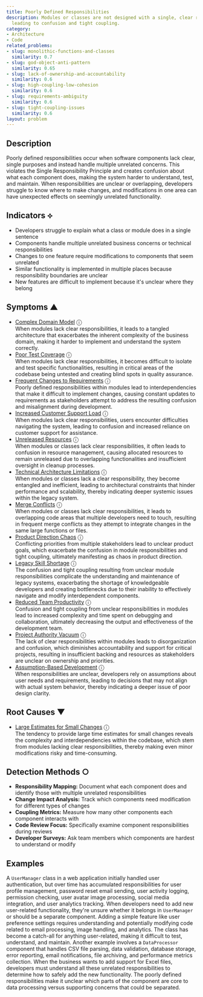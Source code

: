 ```yaml
---
title: Poorly Defined Responsibilities
description: Modules or classes are not designed with a single, clear responsibility,
  leading to confusion and tight coupling.
category:
- Architecture
- Code
related_problems:
- slug: monolithic-functions-and-classes
  similarity: 0.7
- slug: god-object-anti-pattern
  similarity: 0.65
- slug: lack-of-ownership-and-accountability
  similarity: 0.6
- slug: high-coupling-low-cohesion
  similarity: 0.6
- slug: requirements-ambiguity
  similarity: 0.6
- slug: tight-coupling-issues
  similarity: 0.6
layout: problem
---
```


## Description

Poorly defined responsibilities occur when software components lack clear, single purposes and instead handle multiple unrelated concerns. This violates the Single Responsibility Principle and creates confusion about what each component does, making the system harder to understand, test, and maintain. When responsibilities are unclear or overlapping, developers struggle to know where to make changes, and modifications in one area can have unexpected effects on seemingly unrelated functionality.


## Indicators ⟡
- Developers struggle to explain what a class or module does in a single sentence
- Components handle multiple unrelated business concerns or technical responsibilities
- Changes to one feature require modifications to components that seem unrelated
- Similar functionality is implemented in multiple places because responsibility boundaries are unclear
- New features are difficult to implement because it's unclear where they belong


## Symptoms ▲

- [Complex Domain Model](complex-domain-model.md) <span class="info-tooltip" title="Confidence: 0.487, Strength: 0.694">ⓘ</span>
<br/>  When modules lack clear responsibilities, it leads to a tangled architecture that exacerbates the inherent complexity of the business domain, making it harder to implement and understand the system correctly.
- [Poor Test Coverage](poor-test-coverage.md) <span class="info-tooltip" title="Confidence: 0.449, Strength: 0.659">ⓘ</span>
<br/>  When modules lack clear responsibilities, it becomes difficult to isolate and test specific functionalities, resulting in critical areas of the codebase being untested and creating blind spots in quality assurance.
- [Frequent Changes to Requirements](frequent-changes-to-requirements.md) <span class="info-tooltip" title="Confidence: 0.449, Strength: 0.671">ⓘ</span>
<br/>  Poorly defined responsibilities within modules lead to interdependencies that make it difficult to implement changes, causing constant updates to requirements as stakeholders attempt to address the resulting confusion and misalignment during development.
- [Increased Customer Support Load](increased-customer-support-load.md) <span class="info-tooltip" title="Confidence: 0.422, Strength: 0.660">ⓘ</span>
<br/>  When modules lack clear responsibilities, users encounter difficulties navigating the system, leading to confusion and increased reliance on customer support for assistance.
- [Unreleased Resources](unreleased-resources.md) <span class="info-tooltip" title="Confidence: 0.414, Strength: 0.654">ⓘ</span>
<br/>  When modules or classes lack clear responsibilities, it often leads to confusion in resource management, causing allocated resources to remain unreleased due to overlapping functionalities and insufficient oversight in cleanup processes.
- [Technical Architecture Limitations](technical-architecture-limitations.md) <span class="info-tooltip" title="Confidence: 0.404, Strength: 0.726">ⓘ</span>
<br/>  When modules or classes lack a clear responsibility, they become entangled and inefficient, leading to architectural constraints that hinder performance and scalability, thereby indicating deeper systemic issues within the legacy system.
- [Merge Conflicts](merge-conflicts.md) <span class="info-tooltip" title="Confidence: 0.399, Strength: 0.661">ⓘ</span>
<br/>  When modules or classes lack clear responsibilities, it leads to overlapping code areas that multiple developers need to touch, resulting in frequent merge conflicts as they attempt to integrate changes in the same large functions or files.
- [Product Direction Chaos](product-direction-chaos.md) <span class="info-tooltip" title="Confidence: 0.397, Strength: 0.757">ⓘ</span>
<br/>  Conflicting priorities from multiple stakeholders lead to unclear product goals, which exacerbate the confusion in module responsibilities and tight coupling, ultimately manifesting as chaos in product direction.
- [Legacy Skill Shortage](legacy-skill-shortage.md) <span class="info-tooltip" title="Confidence: 0.381, Strength: 0.656">ⓘ</span>
<br/>  The confusion and tight coupling resulting from unclear module responsibilities complicate the understanding and maintenance of legacy systems, exacerbating the shortage of knowledgeable developers and creating bottlenecks due to their inability to effectively navigate and modify interdependent components.
- [Reduced Team Productivity](reduced-team-productivity.md) <span class="info-tooltip" title="Confidence: 0.380, Strength: 0.661">ⓘ</span>
<br/>  Confusion and tight coupling from unclear responsibilities in modules lead to increased complexity and time spent on debugging and collaboration, ultimately decreasing the output and effectiveness of the development team.
- [Project Authority Vacuum](project-authority-vacuum.md) <span class="info-tooltip" title="Confidence: 0.318, Strength: 0.634">ⓘ</span>
<br/>  The lack of clear responsibilities within modules leads to disorganization and confusion, which diminishes accountability and support for critical projects, resulting in insufficient backing and resources as stakeholders are unclear on ownership and priorities.
- [Assumption-Based Development](assumption-based-development.md) <span class="info-tooltip" title="Confidence: 0.311, Strength: 0.666">ⓘ</span>
<br/>  When responsibilities are unclear, developers rely on assumptions about user needs and requirements, leading to decisions that may not align with actual system behavior, thereby indicating a deeper issue of poor design clarity.

## Root Causes ▼

- [Large Estimates for Small Changes](large-estimates-for-small-changes.md) <span class="info-tooltip" title="Confidence: 0.321, Strength: 0.812">ⓘ</span>
<br/>  The tendency to provide large time estimates for small changes reveals the complexity and interdependencies within the codebase, which stem from modules lacking clear responsibilities, thereby making even minor modifications risky and time-consuming.

## Detection Methods ○
- **Responsibility Mapping:** Document what each component does and identify those with multiple unrelated responsibilities
- **Change Impact Analysis:** Track which components need modification for different types of changes
- **Coupling Metrics:** Measure how many other components each component interacts with
- **Code Review Focus:** Specifically examine component responsibilities during reviews
- **Developer Surveys:** Ask team members which components are hardest to understand or modify


## Examples

A `UserManager` class in a web application initially handled user authentication, but over time has accumulated responsibilities for user profile management, password reset email sending, user activity logging, permission checking, user avatar image processing, social media integration, and user analytics tracking. When developers need to add new user-related functionality, they're unsure whether it belongs in `UserManager` or should be a separate component. Adding a simple feature like user preference settings requires understanding and potentially modifying code related to email processing, image handling, and analytics. The class has become a catch-all for anything user-related, making it difficult to test, understand, and maintain. Another example involves a `DataProcessor` component that handles CSV file parsing, data validation, database storage, error reporting, email notifications, file archiving, and performance metrics collection. When the business wants to add support for Excel files, developers must understand all these unrelated responsibilities to determine how to safely add the new functionality. The poorly defined responsibilities make it unclear which parts of the component are core to data processing versus supporting concerns that could be separated.
